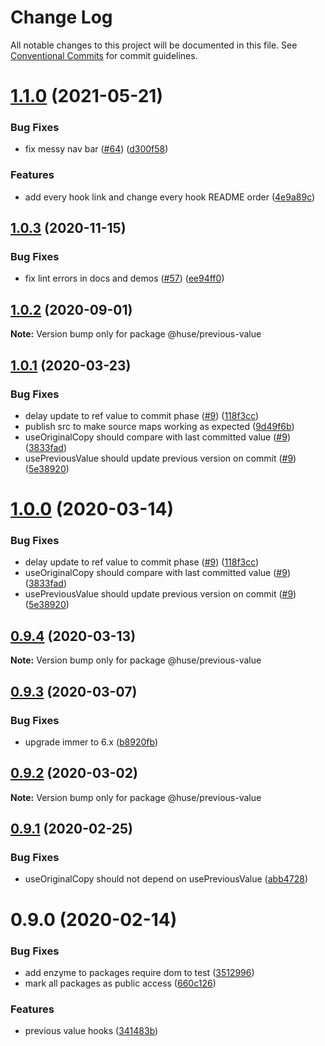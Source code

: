 # Change Log

All notable changes to this project will be documented in this file.
See [Conventional Commits](https://conventionalcommits.org) for commit guidelines.

# [1.1.0](https://github.com/ecomfe/react-hooks/compare/@huse/previous-value@1.0.3...@huse/previous-value@1.1.0) (2021-05-21)


### Bug Fixes

* fix messy nav bar ([#64](https://github.com/ecomfe/react-hooks/issues/64)) ([d300f58](https://github.com/ecomfe/react-hooks/commit/d300f5800310f880d79e36b459c502c5b4f5cfe2))


### Features

* add every hook link and change every hook README order ([4e9a89c](https://github.com/ecomfe/react-hooks/commit/4e9a89c6bbe846214d65393f0afef24c291718e6))





## [1.0.3](https://github.com/ecomfe/react-hooks/compare/@huse/previous-value@1.0.1...@huse/previous-value@1.0.3) (2020-11-15)


### Bug Fixes

* fix lint errors in docs and demos ([#57](https://github.com/ecomfe/react-hooks/issues/57)) ([ee94ff0](https://github.com/ecomfe/react-hooks/commit/ee94ff02bf09696374ca4250c496a4dec0cbe02a))





## [1.0.2](https://github.com/ecomfe/react-hooks/compare/@huse/previous-value@1.0.1...@huse/previous-value@1.0.2) (2020-09-01)

**Note:** Version bump only for package @huse/previous-value





## [1.0.1](https://github.com/ecomfe/react-hooks/compare/@huse/previous-value@0.9.3...@huse/previous-value@1.0.1) (2020-03-23)


### Bug Fixes

* delay update to ref value to commit phase ([#9](https://github.com/ecomfe/react-hooks/issues/9)) ([118f3cc](https://github.com/ecomfe/react-hooks/commit/118f3cc61a48422b06e3d3652de8c619aed1521e))
* publish src to make source maps working as expected ([9d49f6b](https://github.com/ecomfe/react-hooks/commit/9d49f6b294a445c302f05da958c6e427e7eae669))
* useOriginalCopy should compare with last committed value ([#9](https://github.com/ecomfe/react-hooks/issues/9)) ([3833fad](https://github.com/ecomfe/react-hooks/commit/3833fada72e3551a8c919cdee5b940c90ea65663))
* usePreviousValue should update previous version on commit ([#9](https://github.com/ecomfe/react-hooks/issues/9)) ([5e38920](https://github.com/ecomfe/react-hooks/commit/5e389206b43d48ef4c1ebcf124cda02e94e358d7))





# [1.0.0](https://github.com/ecomfe/react-hooks/compare/@huse/previous-value@0.9.3...@huse/previous-value@1.0.0) (2020-03-14)


### Bug Fixes

* delay update to ref value to commit phase ([#9](https://github.com/ecomfe/react-hooks/issues/9)) ([118f3cc](https://github.com/ecomfe/react-hooks/commit/118f3cc61a48422b06e3d3652de8c619aed1521e))
* useOriginalCopy should compare with last committed value ([#9](https://github.com/ecomfe/react-hooks/issues/9)) ([3833fad](https://github.com/ecomfe/react-hooks/commit/3833fada72e3551a8c919cdee5b940c90ea65663))
* usePreviousValue should update previous version on commit ([#9](https://github.com/ecomfe/react-hooks/issues/9)) ([5e38920](https://github.com/ecomfe/react-hooks/commit/5e389206b43d48ef4c1ebcf124cda02e94e358d7))





## [0.9.4](https://github.com/ecomfe/react-hooks/compare/@huse/previous-value@0.9.3...@huse/previous-value@0.9.4) (2020-03-13)

**Note:** Version bump only for package @huse/previous-value





## [0.9.3](https://github.com/ecomfe/react-hooks/compare/@huse/previous-value@0.9.2...@huse/previous-value@0.9.3) (2020-03-07)


### Bug Fixes

* upgrade immer to 6.x ([b8920fb](https://github.com/ecomfe/react-hooks/commit/b8920fb67a14bd111b543efdcd58b67b8277ba46))





## [0.9.2](https://github.com/ecomfe/react-hooks/compare/@huse/previous-value@0.9.1...@huse/previous-value@0.9.2) (2020-03-02)

**Note:** Version bump only for package @huse/previous-value





## [0.9.1](https://github.com/ecomfe/react-hooks/compare/@huse/previous-value@0.9.0...@huse/previous-value@0.9.1) (2020-02-25)


### Bug Fixes

* useOriginalCopy should not depend on usePreviousValue ([abb4728](https://github.com/ecomfe/react-hooks/commit/abb472849f08888790100fb9df313d7246cebfd0))





# 0.9.0 (2020-02-14)


### Bug Fixes

* add enzyme to packages require dom to test ([3512996](https://github.com/ecomfe/react-hooks/commit/351299610b2a960c846c105318146e2575cf2791))
* mark all packages as public access ([660c126](https://github.com/ecomfe/react-hooks/commit/660c1265ee27cb0de0e7b456904a22f4370002d0))


### Features

* previous value hooks ([341483b](https://github.com/ecomfe/react-hooks/commit/341483bf4d218cb14bbd5962a971cc42c8656604))
